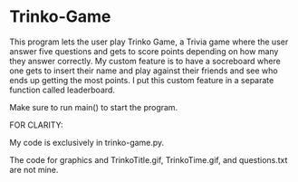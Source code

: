 # Trinko-Game

This program lets the user play Trinko Game, a Trivia game where the user answer five questions and gets to score points depending on how many they answer correctly. My custom feature is to have a socreboard where one gets to insert their name and play against their friends and see who ends up getting the most points. I put this custom feature in a separate function called leaderboard.

Make sure to run main() to start the program.

FOR CLARITY:

My code is exclusively in trinko-game.py.

The code for graphics and TrinkoTitle.gif, TrinkoTime.gif, and questions.txt are not mine.